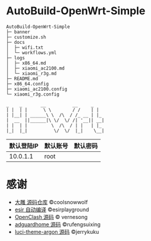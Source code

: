 # AutoBuild-OpenWrt-Simple

```
AutoBuild-OpenWrt-Simple
├─ banner
├─ customize.sh
├─ docs
│  ├─ wifi.txt
│  └─ workflows.yml
├─ logs
│  ├─ x86_64.md
│  ├─ xiaomi_ac2100.md
│  └─ xiaomi_r3g.md
├─ README.md
├─ x86_64.config
├─ xiaomi_ac2100.config
└─ xiaomi_r3g.config

```

```
_    _       __          __     _
| |  | |      \ \        / /    | |  
| |__| | ______\ \  /\  / /_ __ | |_ 
|  __  ||______|\ \/  \/ /| '__|| __|
| |  | |         \  /\  / | |   | |_ 
|_|  |_|          \/  \/  |_|    \__|
```
| 默认登陆IP | 默认账号 | 默认密码 |
| ---------- | -------- | -------- |
| 10.0.1.1   | root     |          |

# 感谢

- [大雕 源码仓库](https://github.com/coolsnowwolf/lede.git) ©coolsnowwolf
- [esir 自动编译](https://github.com/esirplayground/AutoBuild-OpenWrt.git) ©esirplayground
- [OpenClash 源码](https://github.com/vernesong/OpenClash.git)  © vernesong
- [adguardhome 源码](https://github.com/rufengsuixing/luci-app-adguardhome.git) ©rufengsuixing
- [luci-theme-argon 源码](https://github.com/jerrykuku/luci-theme-argon.git) ©jerrykuku

